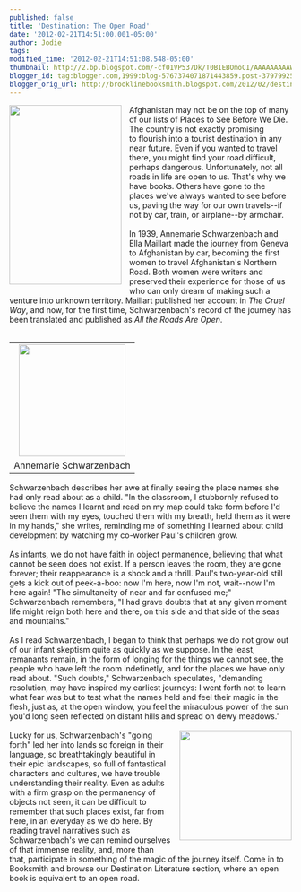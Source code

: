 ```yaml
---
published: false
title: 'Destination: The Open Road'
date: '2012-02-21T14:51:00.001-05:00'
author: Jodie
tags: 
modified_time: '2012-02-21T14:51:08.548-05:00'
thumbnail: http://2.bp.blogspot.com/-cf01VP537Dk/T0BIEBOmoCI/AAAAAAAAAWU/Vnvn40yXk-4/s72-c/all-the-roads-are-open-the-afghan-journey.jpg
blogger_id: tag:blogger.com,1999:blog-5767374071871443859.post-3797992522673155257
blogger_orig_url: http://brooklinebooksmith.blogspot.com/2012/02/destination-open-road.html
---
```


<div class="separator" style="clear: both; text-align: center;"><a href="http://2.bp.blogspot.com/-cf01VP537Dk/T0BIEBOmoCI/AAAAAAAAAWU/Vnvn40yXk-4/s1600/all-the-roads-are-open-the-afghan-journey.jpg" imageanchor="1" style="clear: left; float: left; margin-bottom: 1em; margin-right: 1em;"><img border="0" height="320" src="http://2.bp.blogspot.com/-cf01VP537Dk/T0BIEBOmoCI/AAAAAAAAAWU/Vnvn40yXk-4/s320/all-the-roads-are-open-the-afghan-journey.jpg" width="200" /></a></div>Afghanistan may not be on the top of&nbsp;many of our lists of Places to See Before We Die. The country is&nbsp;not exactly&nbsp;promising to&nbsp;flourish into&nbsp;a tourist destination in any near future. Even if you wanted to travel there, you might find your road difficult, perhaps dangerous.&nbsp;Unfortunately, not all roads in life are open to us. That's why we have books. Others have gone to the places we've always wanted to see before us, paving the way for our own travels--if not by car, train, or airplane--by armchair.<br /><br />In 1939, Annemarie Schwarzenbach and Ella Maillart made the journey from Geneva to Afghanistan by car, becoming the first women to travel Afghanistan's Northern Road. Both women were writers and preserved their experience for those of us who can only dream of making such a venture into unknown territory. Maillart published her account in <i>The Cruel Way</i>, and now, for the first time, Schwarzenbach's record of the journey has been translated and published as <i>All the Roads Are Open</i>.<br /><br /><table cellpadding="0" cellspacing="0" class="tr-caption-container" style="float: left; text-align: left;"><tbody><tr><td style="text-align: center;"><a href="http://1.bp.blogspot.com/-9cxnj5y2OMU/T0Pw6FdFMNI/AAAAAAAAAWk/p0HhhDndgC8/s1600/03_353.jpg" imageanchor="1" style="clear: left; margin-bottom: 1em; margin-left: auto; margin-right: auto;"><img border="0" height="200" src="http://1.bp.blogspot.com/-9cxnj5y2OMU/T0Pw6FdFMNI/AAAAAAAAAWk/p0HhhDndgC8/s200/03_353.jpg" width="190" /></a></td></tr><tr><td class="tr-caption" style="text-align: center;">Annemarie Schwarzenbach</td></tr></tbody></table>Schwarzenbach describes her awe at finally seeing the place names she had only read about as a child. "In the classroom, I stubbornly refused to believe the names I learnt and read on my map could take form before I'd seen them with my eyes, touched them with my breath, held them as it were in my hands," she writes, reminding me of something I learned about child development by&nbsp;watching my co-worker Paul's children grow.<br /><br />As infants, we do not have faith in object permanence, believing that what cannot be seen does not exist. If a person leaves the room, they are gone forever; their reappearance is a shock and a thrill.  Paul's two-year-old still gets a kick out of peek-a-boo: now I'm here, now I'm not, wait--now I'm here again! "The simultaneity of near and far confused me;" Schwarzenbach  remembers, "I had grave doubts that at any given moment life might reign  both here and there, on this side and that side of the seas and  mountains."<br /><br />As I read Schwarzenbach, I began to think that perhaps we do not grow out of our infant skeptism quite as quickly as we suppose. In the least, remanants remain, in the form of longing for the things we cannot see, the people who have left the room indefinetly, and for the places we have only read about. "Such doubts," Schwarzenbach speculates,&nbsp;"demanding resolution, may have inspired my earliest journeys: I went forth not to learn what fear was but to test what the names held and feel their magic in the flesh, just as, at the open window, you feel the miraculous power of the sun you'd long seen reflected on distant hills and spread on dewy meadows."<br /><br /><a href="http://1.bp.blogspot.com/-X7p4_v_glX8/T0BIjeOeCVI/AAAAAAAAAWc/uo0xBpZwvx8/s1600/ANNEMA%7E1.JPG" imageanchor="1" style="clear: right; float: right; margin-bottom: 1em; margin-left: 1em;"><img border="0" height="196" src="http://1.bp.blogspot.com/-X7p4_v_glX8/T0BIjeOeCVI/AAAAAAAAAWc/uo0xBpZwvx8/s200/ANNEMA%7E1.JPG" width="200" /></a>Lucky for us, Schwarzenbach's "going forth" led her into lands so foreign in their language, so breathtakingly beautiful in their epic&nbsp;landscapes, so full of fantastical characters and cultures, we have trouble understanding their reality. Even as adults with a firm grasp on the permanency of objects not seen, it can be difficult to remember that such places exist, far from here, in an everyday as we do here. By reading&nbsp;travel narratives such as Schwarzenbach's&nbsp;we can remind ourselves of that&nbsp;immense reality, and, more than that,&nbsp;participate in something of the magic of the journey itself. Come in to Booksmith and browse our Destination Literature section, where an open book is equivalent to an open road.